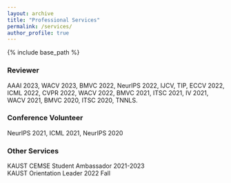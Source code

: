 ```yaml
---
layout: archive
title: "Professional Services"
permalink: /services/
author_profile: true
---
```


{% include base_path %}

<!-- ## Professional Services -->
### Reviewer
AAAI 2023, WACV 2023, BMVC 2022, NeurIPS 2022, IJCV, TIP, ECCV 2022, ICML 2022, CVPR 2022, WACV 2022, BMVC 2021, ITSC 2021, IV 2021, WACV 2021, BMVC 2020, ITSC 2020, TNNLS.

### Conference Volunteer
NeurIPS 2021, ICML 2021, NeurIPS 2020

### Other Services
KAUST CEMSE Student Ambassador 2021-2023                    
KAUST Orientation Leader 2022 Fall


